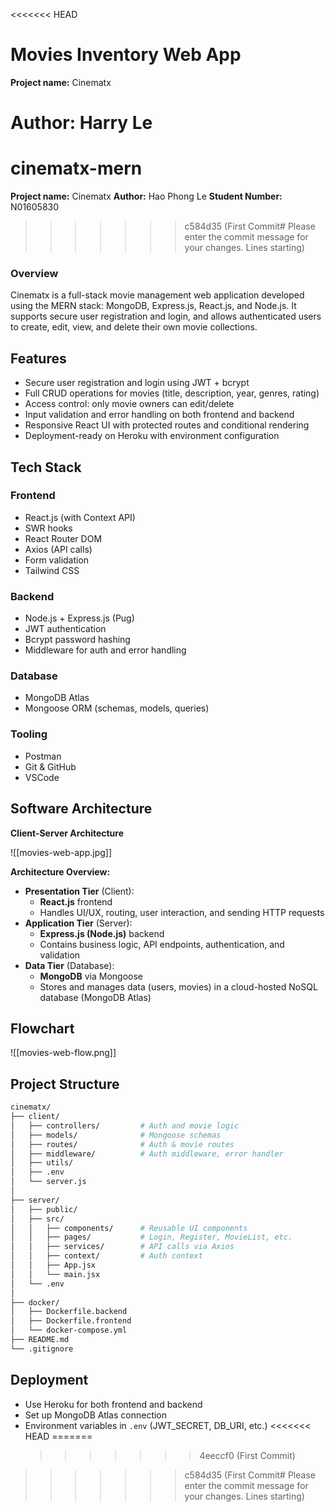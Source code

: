 <<<<<<< HEAD
# Movies Inventory Web App

**Project name:** Cinematx

**Author:** Harry Le
=======
# cinematx-mern

**Project name:** Cinematx
**Author:** Hao Phong Le
**Student Number:** N01605830
>>>>>>> c584d35 (First Commit# Please enter the commit message for your changes. Lines starting)

### Overview

Cinematx is a full-stack movie management web application developed using the MERN stack: MongoDB, Express.js, React.js, and Node.js. It supports secure user registration and login, and allows authenticated users to create, edit, view, and delete their own movie collections.

## **Features**

- Secure user registration and login using JWT + bcrypt
- Full CRUD operations for movies (title, description, year, genres, rating)
- Access control: only movie owners can edit/delete
- Input validation and error handling on both frontend and backend
- Responsive React UI with protected routes and conditional rendering
- Deployment-ready on Heroku with environment configuration

## **Tech Stack**

### Frontend

- React.js (with Context API)
- SWR hooks
- React Router DOM
- Axios (API calls)
- Form validation
- Tailwind CSS

### Backend

- Node.js + Express.js (Pug)
- JWT authentication
- Bcrypt password hashing
- Middleware for auth and error handling

### Database

- MongoDB Atlas
- Mongoose ORM (schemas, models, queries)

### Tooling

- Postman
- Git & GitHub
- VSCode

## **Software Architecture**

**Client-Server Architecture**

![[movies-web-app.jpg]]

**Architecture Overview:**

- **Presentation Tier** (Client):
  - **React.js** frontend
  - Handles UI/UX, routing, user interaction, and sending HTTP requests
- **Application Tier** (Server):
  - **Express.js (Node.js)** backend
  - Contains business logic, API endpoints, authentication, and validation
- **Data Tier** (Database):
  - **MongoDB** via Mongoose
  - Stores and manages data (users, movies) in a cloud-hosted NoSQL database (MongoDB Atlas)

## **Flowchart**

![[movies-web-flow.png]]

## **Project Structure**

```bash
cinematx/
├── client/
│   ├── controllers/         # Auth and movie logic
│   ├── models/              # Mongoose schemas
│   ├── routes/              # Auth & movie routes
│   ├── middleware/          # Auth middleware, error handler
│   ├── utils/
│   ├── .env
│   └── server.js
│
├── server/
│   ├── public/
│   ├── src/
│   │   ├── components/      # Reusable UI components
│   │   ├── pages/           # Login, Register, MovieList, etc.
│   │   ├── services/        # API calls via Axios
│   │   ├── context/         # Auth context
│   │   ├── App.jsx
│   │   └── main.jsx
│   └── .env
│
├── docker/
│   ├── Dockerfile.backend
│   ├── Dockerfile.frontend
│   └── docker-compose.yml
├── README.md
└── .gitignore
```

## **Deployment**

- Use Heroku for both frontend and backend
- Set up MongoDB Atlas connection
- Environment variables in `.env` (JWT_SECRET, DB_URI, etc.)
<<<<<<< HEAD
=======
  > > > > > > > 4eeccf0 (First Commit)
>>>>>>> c584d35 (First Commit# Please enter the commit message for your changes. Lines starting)
